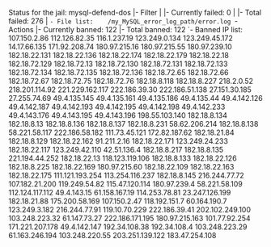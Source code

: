 Status for the jail: mysql-defend-dos
|- Filter
|  |- Currently failed:	0
|  |- Total failed:	276
|  `- File list:	/my_MySQL_error_log_path/error.log
`- Actions
   |- Currently banned:	122
   |- Total banned:	122
   `- Banned IP list:	107.150.2.86 112.126.82.35 116.1.237.19 123.249.0.134 123.249.45.172 14.17.66.135 171.92.208.74 180.97.215.16 180.97.215.55 180.97.239.10 182.18.22.131 182.18.22.136 182.18.22.174 182.18.22.179 182.18.22.18 182.18.72.129 182.18.72.13 182.18.72.130 182.18.72.131 182.18.72.133 182.18.72.134 182.18.72.135 182.18.72.136 182.18.72.65 182.18.72.66 182.18.72.67 182.18.72.75 182.18.72.76 182.18.8.118 182.18.8.227 218.2.0.52 218.201.114.92 221.229.162.117 222.186.39.30 222.186.51.138 27.151.30.185 27.255.74.69 49.4.135.145 49.4.135.161 49.4.135.186 49.4.135.44 49.4.142.126 49.4.142.187 49.4.142.193 49.4.142.195 49.4.142.198 49.4.142.233 49.4.143.176 49.4.143.195 49.4.143.196 198.55.103.140 182.18.8.134 182.18.8.13 182.18.8.136 182.18.8.137 182.18.8.231 58.62.206.214 182.18.8.138 58.221.58.117 222.186.58.182 111.73.45.121 172.82.187.62 182.18.21.84 182.18.8.129 182.18.22.162 91.211.2.16 182.18.22.171 123.249.24.233 182.18.22.117 123.249.42.110 42.51.136.4 182.18.8.217 182.18.8.135 221.194.44.252 182.18.22.13 118.123.119.106 182.18.8.133 182.18.22.126 182.18.8.225 182.18.22.169 180.97.215.60 182.18.22.109 182.18.22.163 182.18.22.175 111.121.193.254 113.254.116.237 182.18.8.145 216.244.77.72 107.182.21.200 119.249.54.82 115.47.120.114 180.97.239.4 58.221.58.109 112.124.117.112 49.4.143.15 61.158.167.19 114.253.78.81 23.247.126.199 182.18.21.88 175.200.58.169 107.150.2.47 118.192.151.7 60.164.190.7 123.249.3.182 216.244.77.91 119.10.70.229 222.186.39.41 202.102.249.100 103.248.223.32 61.147.73.27 222.186.171.195 180.97.215.163 101.77.92.254 171.221.207.178 49.4.142.147 192.34.108.38 192.34.108.4 103.248.223.29 61.163.246.194 103.248.220.55 203.251.139.122 183.47.254.108
